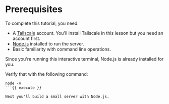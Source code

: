 # Prerequisites

To complete this tutorial, you need:

* A [Tailscale](https://tailscale.io/download) account. You'll install Tailscale in this lesson but you need an account first.
* [Node.js](https://nodejs.org/) installed to run the server.
* Basic familiarity with command line operations.

Since you're running this interactive terminal, Node.js is already installed for you.

Verify that with the following command:

```
node -v
```{{ execute }}

Next you'll build a small server with Node.js.
